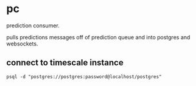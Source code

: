 # pc

prediction consumer.

pulls predictions messages off of prediction queue and into postgres and websockets. 

## connect to timescale instance

```shell
psql -d "postgres://postgres:password@localhost/postgres"
```
